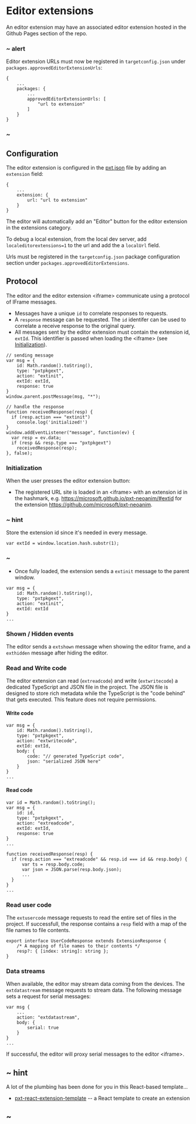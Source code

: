 # Editor extensions

An editor extension may have an associated editor extension hosted in the Github Pages section of the repo.

### ~ alert

Editor extension URLs must now be registered in ``targetconfig.json``
under ``packages.approvedEditorExtensionUrls``:

```
{
    ...
    packages: {
        ...
        approvedEditorExtensionUrls: [
            "url to extension"
        ]
    }
}
```

### ~

## Configuration

The editor extension is configured in the [pxt.json](/extensions/pxt-json) file by adding an ``extension`` field:

```typescript-ignore
{
    ...
    extension: {
        url: "url to extension"
    }
}
```

The editor will automatically add an "Editor" button for the editor extension in the extensions category. 

To debug a local extension, from the local dev server, add ``localeditorextensions=1`` to the url
and add the a ``localUrl`` field.

Urls must be registered in the ``targetconfig.json`` package
configuration section under ``packages.approvedEditorExtensions``.
## Protocol

The editor and the editor extension &lt;iframe&gt; communicate using a protocol of IFrame messages. 

* Messages have a unique ``id`` to correlate responses to requests.
* A ``response`` message can be requested. The ``id`` identifer can be used to correlate a receive response to the original query.
* All messages sent by the editor extension must contain the extension id, ``extId``. This identifier is passed when loading the &lt;iframe&gt; (see [Initialization](#initialization)).

```typescript-ignore
// sending message
var msg = {
    id: Math.random().toString(),
    type: "pxtpkgext",
    action: "extinit",
    extId: extId,
    response: true
}
window.parent.postMessage(msg, "*");

// handle the response
function receivedResponse(resp) {
  if (resp.action === "extinit")
    console.log('initialized!')
}
window.addEventListener("message", function(ev) {
  var resp = ev.data;
  if (resp && resp.type === "pxtpkgext")
    receivedResponse(resp);
}, false);
```

### Initialization

When the user presses the editor extension button:

* The registered URL site is loaded in an &lt;iframe&gt; with an extension id in the hashmark, e.g. https://microsoft.github.io/pxt-neoanim/#extid for the extension https://github.com/microsoft/pxt-neoanim.

### ~ hint

Store the extension id since it's needed in every message.

```typescript-ignore
var extId = window.location.hash.substr(1);
```

### ~

* Once fully loaded, the extension sends a ``extinit`` message to the parent window.

```typescript-ignore
var msg = {
    id: Math.random().toString(),
    type: "pxtpkgext",
    action: "extinit",
    extId: extId
}
...
```

### Shown / Hidden events

The editor sends a ``extshown`` message when showing the editor frame, and a ``exthidden`` message after hiding the editor.

### Read and Write code

The editor extension can read (``extreadcode``) and write (``extwritecode``) a dedicated TypeScript and JSON file in the project. The JSON file is designed to store rich metadata while the TypeScript is the "code behind" that gets executed. This feature does not require permissions.

#### Write code

```typescript-ignore
var msg = {
    id: Math.random().toString(),
    type: "pxtpkgext",
    action: "extwritecode",
    extId: extId,
    body: {
        code: "// generated TypeScript code",
        json: "serialized JSON here"
    }
}
...
```

#### Read code

```typescript-ignore
var id = Math.random().toString();
var msg = {
    id: id,
    type: "pxtpkgext",
    action: "extreadcode",
    extId: extId,
    response: true
}
...

function receivedResponse(resp) {
  if (resp.action === "extreadcode" && resp.id === id && resp.body) {
      var ts = resp.body.code;
      var json = JSON.parse(resp.body.json);
      ...
  }
}
...
```

### Read user code

The ``extusercode`` message requests to read the entire set of files in the project. If successfull, the response contains a ``resp`` field with a map of the file names to file contents.

```typescript-ignore
export interface UserCodeResponse extends ExtensionResponse {
    /* A mapping of file names to their contents */
    resp?: { [index: string]: string };
}
```

### Data streams

When available, the editor may stream data coming from the devices. The ``extdatastream`` message requests to stream data. The following message sets a request for serial messages:

```typescript-ignore
var msg {
    ...
    action: "extdatastream",
    body: {
        serial: true
    }
}
...
```

If successful, the editor will proxy serial messages to the editor &lt;iframe&gt;.

## ~ hint

A lot of the plumbing has been done for you in this React-based template...

* [pxt-react-extension-template](https://github.com/microsoft/pxt-react-extension-template/generate) -- a React template to create an extension

## ~
